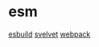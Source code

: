 # esm

[esbuild](https://github.com/evanw/esbuild)
[svelvet](https://github.com/jacobdeichert/svelvet)
[webpack](https://github.com/webpack/webpack)
